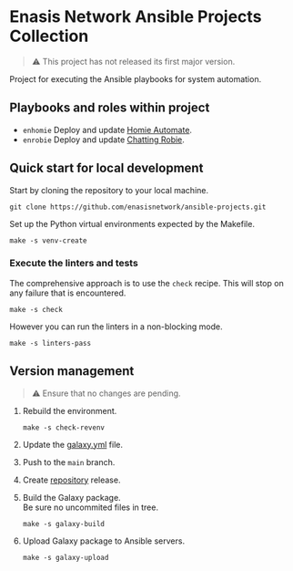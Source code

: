 # Enasis Network Ansible Projects Collection

> :warning: This project has not released its first major version.

Project for executing the Ansible playbooks for system automation.

## Playbooks and roles within project
- `enhomie` Deploy and update [Homie Automate](https://github.com/enasisnetwork/enhomie).
- `enrobie` Deploy and update [Chatting Robie](https://github.com/enasisnetwork/enrobie).

## Quick start for local development
Start by cloning the repository to your local machine.
```
git clone https://github.com/enasisnetwork/ansible-projects.git
```
Set up the Python virtual environments expected by the Makefile.
```
make -s venv-create
```

### Execute the linters and tests
The comprehensive approach is to use the `check` recipe. This will stop on
any failure that is encountered.
```
make -s check
```
However you can run the linters in a non-blocking mode.
```
make -s linters-pass
```

## Version management
> :warning: Ensure that no changes are pending.

1. Rebuild the environment.
   ```
   make -s check-revenv
   ```

1. Update the [galaxy.yml](galaxy.yml) file.

1. Push to the `main` branch.

1. Create [repository](https://github.com/enasisnetwork/ansible-projects) release.

1. Build the Galaxy package.<br>Be sure no uncommited files in tree.
   ```
   make -s galaxy-build
   ```

1. Upload Galaxy package to Ansible servers.
   ```
   make -s galaxy-upload
   ```
